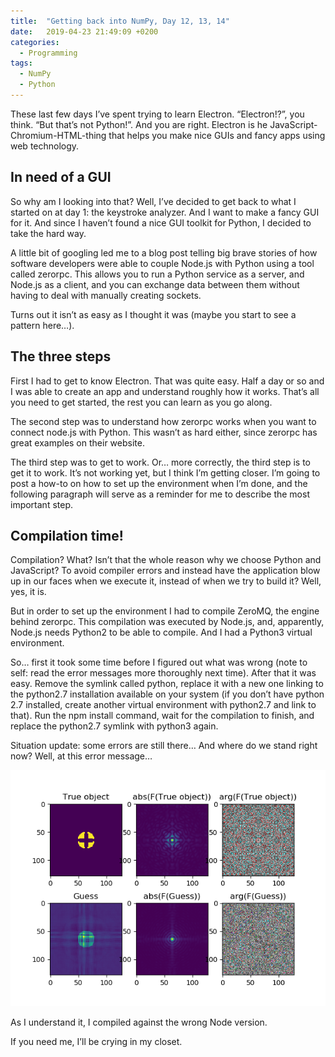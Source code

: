 ```yaml
---
title:  "Getting back into NumPy, Day 12, 13, 14"
date:   2019-04-23 21:49:09 +0200
categories:
  - Programming
tags:
  - NumPy
  - Python
---
```

These last few days I’ve spent trying to learn Electron. “Electron!?”, you think. “But that’s not Python!”. And you are right. Electron is he JavaScript-Chromium-HTML-thing that helps you make nice GUIs and fancy apps using web technology.

## In need of a GUI
So why am I looking into that? Well, I’ve decided to get back to what I started on at day 1: the keystroke analyzer. And I want to make a fancy GUI for it. And since I haven’t found a nice GUI toolkit for Python, I decided to take the hard way.

A little bit of googling led me to a blog post telling big brave stories of how software developers were able to couple Node.js with Python using a tool called zerorpc. This allows you to run a Python service as a server, and Node.js as a client, and you can exchange data between them without having to deal with manually creating sockets.

Turns out it isn’t as easy as I thought it was (maybe you start to see a pattern here…).

## The three steps
First I had to get to know Electron. That was quite easy. Half a day or so and I was able to create an app and understand roughly how it works. That’s all you need to get started, the rest you can learn as you go along.

The second step was to understand how zerorpc works when you want to connect node.js with Python. This wasn’t as hard either, since zerorpc has great examples on their website.

The third step was to get to work. Or… more correctly, the third step is to get it to work. It’s not working yet, but I think I’m getting closer. I’m going to post a how-to on how to set up the environment when I’m done, and the following paragraph will serve as a reminder for me to describe the most important step.

## Compilation time!
Compilation? What? Isn’t that the whole reason why we choose Python and JavaScript? To avoid compiler errors and instead have the application blow up in our faces when we execute it, instead of when we try to build it? Well, yes, it is.

But in order to set up the environment I had to compile ZeroMQ, the engine behind zerorpc. This compilation was executed by Node.js, and, apparently, Node.js needs Python2 to be able to compile. And I had a Python3 virtual environment.

So… first it took some time before I figured out what was wrong (note to self: read the error messages more thoroughly next time). After that it was easy. Remove the symlink called python, replace it with a new one linking to the python2.7 installation available on your system (if you don’t have python 2.7 installed, create another virtual environment with python2.7 and link to that). Run the npm install command, wait for the compilation to finish, and replace the python2.7 symlink with python3 again.

Situation update: some errors are still there…
And where do we stand right now? Well, at this error message…

![Appearently I compiled against the wrong Node version or something…](/assets/blogpost_images/2019-04-18_01.png)

As I understand it, I compiled against the wrong Node version.

If you need me, I’ll be crying in my closet.